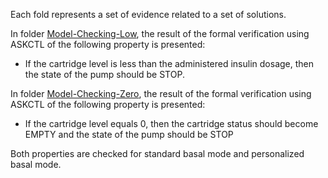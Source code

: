 Each fold represents a set of evidence related to a set of solutions.

In folder [Model-Checking-Low](https://github.com/alvarosobrinho/mbacpn/tree/master/Evidence-Examples/Model-Checking-Low), the result of the formal verification using ASKCTL of the following property is presented:
-  If the cartridge level is less than the administered insulin dosage, then the state of the pump should be STOP.

In folder [Model-Checking-Zero](https://github.com/alvarosobrinho/mbacpn/tree/master/Evidence-Examples/Model-Checking-Zero), the result of the formal verification using ASKCTL of the following property is presented:
-  If the cartridge level equals 0, then the cartridge status should become EMPTY and the state of the pump should be STOP

Both properties are checked for standard basal mode and personalized basal mode.
